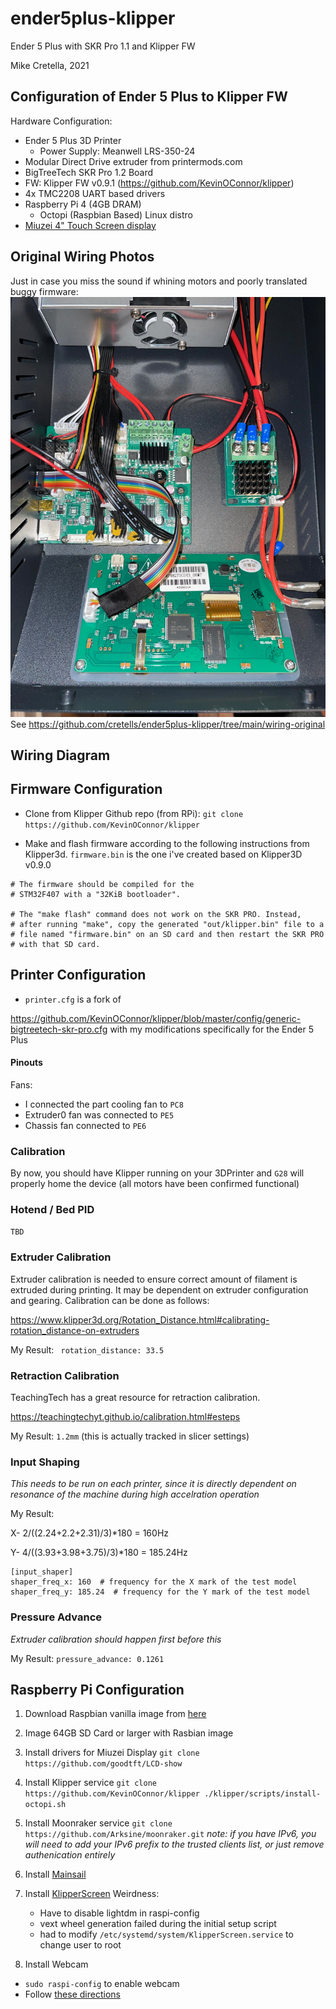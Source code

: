 # ender5plus-klipper
Ender 5 Plus with SKR Pro 1.1 and Klipper FW

Mike Cretella, 2021

## Configuration of Ender 5 Plus to Klipper FW 

Hardware Configuration:
- Ender 5 Plus 3D Printer
    - Power Supply: Meanwell LRS-350-24 
- Modular Direct Drive extruder from printermods.com
- BigTreeTech SKR Pro 1.2 Board
- FW: Klipper FW v0.9.1 (https://github.com/KevinOConnor/klipper)
- 4x TMC2208 UART based drivers
- Raspberry Pi 4 (4GB DRAM)
    - Octopi (Raspbian Based) Linux distro
- [Miuzei 4" Touch Screen display](https://www.amazon.com/Miuzei-Raspberry-Full-Angle-Heatsinks-Raspbian/dp/B07XBVF1C9)

## Original Wiring Photos

Just in case you miss the sound if whining motors and poorly translated buggy firmware: 
 ![mainboard](https://github.com/cretells/ender5plus-klipper/blob/main/wiring-original/mainboard-hbfet-tft.jpeg?raw=true)
 See https://github.com/cretells/ender5plus-klipper/tree/main/wiring-original

## Wiring Diagram


## Firmware Configuration
- Clone from Klipper Github repo (from RPi):
    `git clone https://github.com/KevinOConnor/klipper`

- Make and flash firmware according to the following instructions from Klipper3d. 
    `firmware.bin` is the one i've created  based on Klipper3D v0.9.0
```
# The firmware should be compiled for the
# STM32F407 with a "32KiB bootloader".

# The "make flash" command does not work on the SKR PRO. Instead,
# after running "make", copy the generated "out/klipper.bin" file to a
# file named "firmware.bin" on an SD card and then restart the SKR PRO
# with that SD card.
```
## Printer Configuration 
- `printer.cfg` is a fork of 

https://github.com/KevinOConnor/klipper/blob/master/config/generic-bigtreetech-skr-pro.cfg
with my modifications specifically for the Ender 5 Plus

#### Pinouts
Fans: 
- I connected the part cooling fan to `PC8`
- Extruder0 fan was connected to `PE5`
- Chassis fan connected to `PE6`

### Calibration

By now, you should have Klipper running on your 3DPrinter and `G28` will properly home the device (all motors have been confirmed functional)

### Hotend / Bed PID
`TBD`

### Extruder Calibration
Extruder calibration is needed to ensure correct amount of filament is extruded during printing. It may be dependent on extruder configuration and gearing. Calibration can be done as follows:

https://www.klipper3d.org/Rotation_Distance.html#calibrating-rotation_distance-on-extruders

My Result:
` rotation_distance: 33.5`

### Retraction Calibration

TeachingTech has a great resource for retraction calibration.

https://teachingtechyt.github.io/calibration.html#esteps

My Result: `1.2mm`  (this is actually tracked in slicer settings)

### Input Shaping

*This needs to be run on each printer, since it is directly dependent on resonance of the machine during high accelration operation*

My Result:

X- 2/((2.24+2.2+2.31)/3)*180 = 160Hz

Y- 4/((3.93+3.98+3.75)/3)*180 = 185.24Hz

```
[input_shaper]
shaper_freq_x: 160  # frequency for the X mark of the test model
shaper_freq_y: 185.24  # frequency for the Y mark of the test model
```
### Pressure Advance

*Extruder calibration should happen first before this*

My Result: `pressure_advance: 0.1261`



## Raspberry Pi Configuration

1. Download Raspbian vanilla image from [here](https://www.raspberrypi.org/software/)
2. Image 64GB SD Card or larger with Rasbian image
3. Install drivers for Miuzei Display
    `git clone https://github.com/goodtft/LCD-show`
4. Install Klipper service
    `git clone https://github.com/KevinOConnor/klipper
    ./klipper/scripts/install-octopi.sh`
5. Install Moonraker service
    `git clone https://github.com/Arksine/moonraker.git`
    _note: if you have IPv6, you will need to add your IPv6 prefix to the trusted clients list, or just remove authenication entirely_
6. Install [Mainsail](https://docs.mainsail.app/setup/mainsail)
7. Install [KlipperScreen](https://github.com/jordanruthe/KlipperScreen)
Weirdness:
    - Have to disable lightdm in raspi-config
    - vext wheel generation failed during the initial setup script
    - had to modify `/etc/systemd/system/KlipperScreen.service` to change user to root
    
8. Install Webcam
- `sudo raspi-config` to enable webcam
- Follow [these directions](https://3dp.tumbleweedlabs.com/firmware/klipper-firmware/adding-webcam-support-to-mainsail)
    

